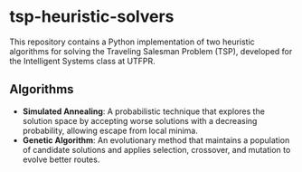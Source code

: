 # tsp-heuristic-solvers

This repository contains a Python implementation of two heuristic algorithms for solving the Traveling Salesman Problem (TSP), developed for the Intelligent Systems class at UTFPR.

## Algorithms

- **Simulated Annealing**: A probabilistic technique that explores the solution space by accepting worse solutions with a decreasing probability, allowing escape from local minima.
- **Genetic Algorithm**: An evolutionary method that maintains a population of candidate solutions and applies selection, crossover, and mutation to evolve better routes.
